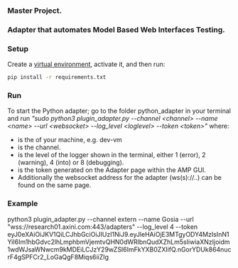 ### Master Project. 
### Adapter that automates Model Based Web Interfaces Testing.


### Setup
Create a [virtual environment](https://docs.python.org/3/library/venv.html), activate it, and then run:

```bash
pip install -r requirements.txt
```

### Run
To start the Python adapter; go to the folder python_adapter in your terminal and run *"sudo python3 plugin_adapter.py --channel \<channel> --name \<name> --url \<websocket> --log_level \<loglevel> --token \<token>"* where:

- <name> is the of your machine, e.g. dev-vm
- <channel> is the channel.
- <loglevel> is the level of the logger shown in the terminal, either 1 (error), 2 (warning), 4 (into) or 8 (debugging).
- <token> is the token generated on the Adapter page within the AMP GUI.
- <websocket>  Additionally the websocket address for the adapter (ws(s)://..) can be found on the same page.

### Example

python3 plugin_adapter.py --channel extern --name Gosia --url "wss://research01.axini.com:443/adapters" --log_level 4 --token eyJ0eXAiOiJKV1QiLCJhbGciOiJIUzI1NiJ9.eyJleHAiOjE3MTgyODY4MzIsInN1YiI6Im1hbGdvc2lhLmphbmVjemtvQHN0dWRlbnQudXZhLm5sIiwiaXNzIjoidm1wdWJsaWNwcm9kMDEiLCJzY29wZSI6ImFkYXB0ZXIifQ.nGorYDUk864nucrF4gSPFCr2_LoGaQgF8Miqs6iiZIg

